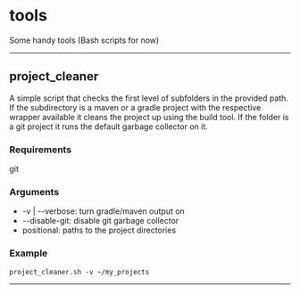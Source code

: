 # tools
Some handy tools (Bash scripts for now)
___
## project_cleaner
A simple script that checks the first level of subfolders in the provided path. If the subdirectory is a maven or a gradle project with the respective wrapper available it cleans the project up using the build tool. If the folder is a git project it runs the default garbage collector on it. 

### Requirements
git

### Arguments
* -v | --verbose: turn gradle/maven output on
* --disable-git: disable git garbage collector
* positional: paths to the project directories

### Example
```
project_cleaner.sh -v ~/my_projects
```
___
